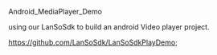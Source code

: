 Android_MediaPlayer_Demo

using our LanSoSdk to build an android Video player project.

https://github.com/LanSoSdk/LanSoSdkPlayDemo; 





